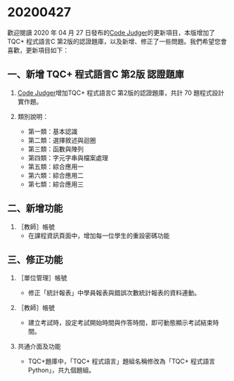 # 20200427

歡迎閱讀 2020 年 04 月 27 日發布的[Code Judger](http://www.codejudger.com)的更新項目，本版增加了TQC+ 程式語言C 第2版的認證題庫，以及新增、修正了一些問題。我們希望您會喜歡，更新項目如下：

## 一、新增 TQC+ 程式語言C 第2版 認證題庫

1. [Code Judger](http://www.codejudger.com)增加TQC+ 程式語言C 第2版的認證題庫，共計 70 題程式設計實作題。

2. 類別說明：
    * 第一類：基本認識
    * 第二類：選擇敘述與迴圈
    * 第三類：函數與陣列
    * 第四類：字元字串與檔案處理
    * 第五類：綜合應用一
    * 第六類：綜合應用二
    * 第七類：綜合應用三

## 二、新增功能

1. ［教師］帳號
    * 在課程資訊頁面中，增加每一位學生的重設密碼功能

## 三、修正功能

1. ［單位管理］帳號
    * 修正「統計報表」中學員報表與錯誤次數統計報表的資料連動。

2. ［教師］帳號
    * 建立考試時，設定考試開始時間與作答時間，即可動態顯示考試結束時間。

3. 共通介面及功能
    * TQC+題庫中，「TQC+ 程式語言」題組名稱修改為「TQC+ 程式語言Python」，共九個題組。

